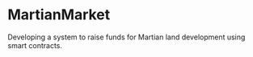 # MartianMarket
Developing a system to raise funds for Martian land development using smart contracts. 
